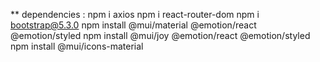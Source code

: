 **
dependencies : 
    npm i axios
    npm i react-router-dom
    npm i bootstrap@5.3.0
    npm install @mui/material @emotion/react @emotion/styled
    npm install @mui/joy @emotion/react @emotion/styled
    npm install @mui/icons-material







